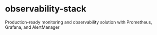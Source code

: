 # observability-stack
Production-ready monitoring and observability solution with Prometheus, Grafana, and AlertManager
